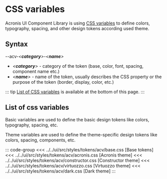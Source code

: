 # CSS variables

Acronis UI Component Library is using [CSS variables](https://developer.mozilla.org/en-US/docs/Web/CSS/Using_CSS_custom_properties) to define colors, typography, spacing, 
and other design tokens according used theme.

## Syntax

--acv-_\<**category**\>_-_\<**name**\>_

- _\<**category**\>_ - category of the token (base, color, font, spacing, component name etc.)
- _\<**name**\>_ - name of the token, usually describes the CSS property or the purpose of the token (border, display, color, etc.)

::: tip
[List of CSS variables](#list-of-basic-variables) is available at the bottom of this page.
:::

## List of css variables

Basic variables are used to define the basic design tokens like colors, typography, spacing, etc.

Theme variables are used to define the theme-specific design tokens like colors, spacing, components, etc.


::: code-group
<<< ../../ui/src/styles/tokens/acv/base.css [Base tokens]
<<< ../../ui/src/styles/tokens/acv/acronis.css [Acronis theme]
<<< ../../ui/src/styles/tokens/acv/constructor.css [Constructor theme]
<<< ../../ui/src/styles/tokens/acv/virtuozzo.css [Virtuozzo theme]
<<< ../../ui/src/styles/tokens/acv/dark.css [Dark theme]
:::
